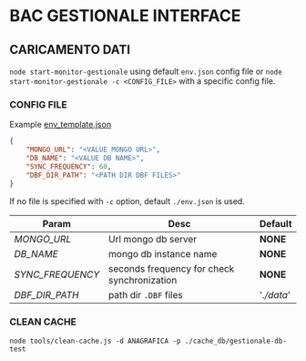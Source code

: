 # BAC GESTIONALE INTERFACE

## CARICAMENTO DATI

`node start-monitor-gestionale` using default `env.json` config file or `node start-monitor-gestionale -c <CONFIG_FILE>` with a 
specific config file.

### CONFIG FILE

Example [env_template.json](./env_template.json)
```json
{
    "MONGO_URL": "<VALUE MONGO URL>",
    "DB_NAME": "<VALUE DB NAME>",
    "SYNC_FREQUENCY": 60,
    "DBF_DIR_PATH": "<PATH DIR DBF FILES>"
}
```
If no file is specified with `-c` option, default `./env.json` is used.

| Param| Desc| Default |
|---|---|---|
| _MONGO_URL_   |  Url mongo db server | **NONE** |
| _DB_NAME_ | mongo db instance name | **NONE** |
| _SYNC_FREQUENCY_ | seconds frequency for check synchronization | **NONE** |
| _DBF_DIR_PATH_ | path dir `.DBF` files | '_./data_' |

### CLEAN CACHE

`node tools/clean-cache.js -d ANAGRAFICA -p ./cache_db/gestionale-db-test`






